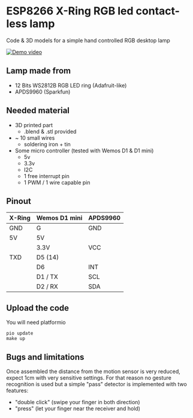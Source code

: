 # ESP8266 X-Ring RGB led contact-less lamp

Code & 3D models for a simple hand controlled RGB desktop lamp

[![Demo video](https://img.youtube.com/vi/k0g8ce4BeVI/0.jpg)](https://www.youtube.com/watch?v=k0g8ce4BeVI)

## Lamp made from

- 12 Bits WS2812B RGB LED ring (Adafruit-like)
- APDS9960 (Sparkfun)

## Needed material

- 3D printed part
    - .blend & .stl provided
- ~ 10 small wires
    - soldering iron + tin
- Some micro controller (tested with Wemos D1 & D1 mini)
    - 5v
    - 3.3v
    - I2C
    - 1 free interrupt pin
    - 1 PWM / 1 wire capable pin

## Pinout


| X-Ring    | Wemos D1 mini |  APDS9960 |
|-----------|---------------|-----------|
| GND       | G             |  GND      |
| 5V        | 5V            |           |
|           | 3.3V          |  VCC      |
| TXD       | D5  (14)      |           |
|           | D6            |  INT      |
|           | D1 / TX       |  SCL      |
|           | D2 / RX       |  SDA      |

## Upload the code

You will need platformio

    pio update
    make up

## Bugs and limitations

Once assembled the distance from the motion sensor is very reduced, expect 1cm with very sensitive settings.
For that reason no gesture recognition is used but a simple "pass" detector is implemented with two features:

- "double click" (swipe your finger in both direction)
- "press" (let your finger near the receiver and hold)

